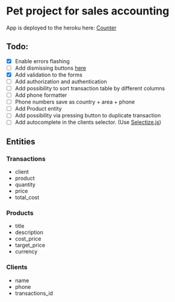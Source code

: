 # Pet project for sales accounting

App is deployed to the heroku here: [Counter](https://fathomless-shore-32492.herokuapp.com)

## Todo:
- [x] Enable errors flashing
- [ ] Add dismissing buttons [here](https://v4-alpha.getbootstrap.com/components/alerts/#dismissing)
- [x] Add validation to the forms
- [ ] Add authorization and authentication
- [ ] Add possibility to sort transaction table by different columns
- [ ] Add phone formatter
- [ ] Phone numbers save as country + area + phone
- [ ] Add Product entity
- [ ] Add possibility via pressing button to duplicate transaction
- [ ] Add autocomplete in the clients selector. (Use [Selectize.js](http://selectize.github.io/selectize.js/))

## Entities
### Transactions
* client
* product
* quantity
* price
* total_cost

### Products
* title
* description
* cost_price
* target_price
* currency

### Clients
* name
* phone
* transactions_id

